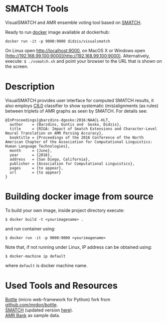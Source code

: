 # SMATCH Tools
VisualSMATCH and AMR ensemble voting tool based on [SMATCH](http://amr.isi.edu/evaluation.html).

Ready to run [docker](https://www.docker.com/) image available at dockerhub:

```
docker run -it -p 9000:9000 didzis/visualsmatch
```
On Linux open [http://localhost:9000](http://localhost:9000), on MacOS X or Windows open [http://192.168.99.100:9000](http://192.168.99.100:9000). Alternatively, execute: ```$ ./vsmatch.sh``` and point your browser to the URL that is shown on the screen.

# Description
VisualSMATCH provides user interface for computed SMATCH results, it also employs [C6.0](http://c60.ailab.lv/) classifier to show systematic (mis)alignments (as rules) between triplets of AMR graphs as seen by SMATCH.
For details see:

```
@InProceedings{gbarzdins-dgosko:2016:NAACL-HLT,
  author    = {Barzdins, Guntis and  Gosko, Didzis},
  title     = {RIGA: Impact of Smatch Extensions and Character-Level Neural Translation on AMR Parsing Accuracy},
  booktitle = {Proceedings of the 2016 Conference of the North American Chapter of the Association for Computational Linguistics: Human Language Technologies},
  month     = {June},
  year      = {2016},
  address   = {San Diego, California},
  publisher = {Association for Computational Linguistics},
  pages     = {to appear},
  url       = {to appear}
}
```


# Building docker image from source
To build your own image, inside project directory execute:

```
$ docker build -t <yourimagename> .
```
and run container using:

```
$ docker run -it -p 9000:9000 <yourimagename>
```

Note that, if not running under Linux, IP address can be obtained using:

```
$ docker-machine ip default
```
where ```default``` is docker machine name.


# Used Tools and Resources
[Bottle](http://bottlepy.org) (micro web-framework for Python) fork from [github.com/mrdon/bottle](https://github.com/mrdon/bottle).<br/>
[SMATCH](http://amr.isi.edu/evaluation.html) (updated version [here](http://alt.qcri.org/semeval2016/task8/index.php?id=data-and-tools)). <br/>
[AMR Bank](http://amr.isi.edu/download/amr-bank-struct-v1.5.txt) as sample data.
